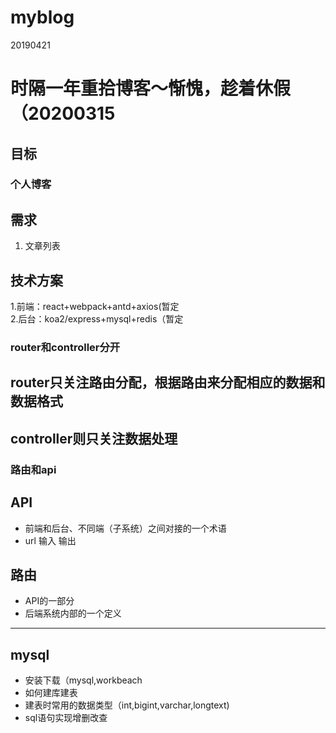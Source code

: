 # myblog
20190421
# 时隔一年重拾博客～惭愧，趁着休假（20200315
## 目标  
### 个人博客  
## 需求  
1.  文章列表
## 技术方案  
1.前端：react+webpack+antd+axios(暂定  
2.后台：koa2/express+mysql+redis（暂定  
### router和controller分开  
## router只关注路由分配，根据路由来分配相应的数据和数据格式  
## controller则只关注数据处理

### 路由和api  
## API
- 前端和后台、不同端（子系统）之间对接的一个术语  
- url 输入 输出  

## 路由
- API的一部分  
- 后端系统内部的一个定义  

***  
## mysql
- 安装下载（mysql,workbeach  
- 如何建库建表  
- 建表时常用的数据类型（int,bigint,varchar,longtext)  
- sql语句实现增删改查  
